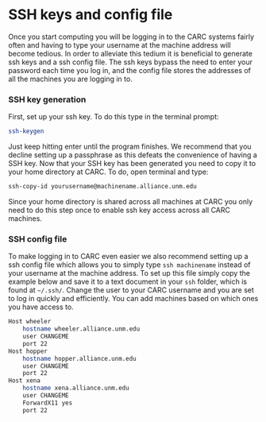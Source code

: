 
# SSH keys and config file

Once you start computing you will be logging in to the CARC systems fairly often and having to type your username at the machine address will become tedious. In order to alleviate this tedium it is beneficial to generate ssh keys and a ssh config file. The ssh keys bypass the need to enter your password each time you log in, and the config file stores the addresses of all the machines you are logging in to. 

### SSH key generation
First, set up your ssh key. To do this type in the terminal prompt:

```bash
ssh-keygen
```
Just keep hitting enter until the program finishes. We recommend that you decline setting up a passphrase as this defeats the convenience of having a SSH key. Now that your SSH key has been generated you need to copy it to your home directory at CARC. To do, open terminal and type:

```bash
ssh-copy-id yourusername@machinename.alliance.unm.edu
```
Since your home directory is shared across all machines at CARC you only need to do this step once to enable ssh key access across all CARC machines. 

### SSH config file
To make logging in to CARC even easier we also recommend setting up a ssh config file which allows you to simply type `ssh machinename` instead of your username at the machine address. To set up this file simply copy the example below and save it to a text document in your `ssh` folder, which is found at `~/.ssh/`. Change the user to your CARC username and you are set to log in quickly and efficiently. You can add machines based on which ones you have access to. 

```bash
Host wheeler
    hostname wheeler.alliance.unm.edu
    user CHANGEME
    port 22
Host hopper
    hostname hopper.alliance.unm.edu
    user CHANGEME
    port 22
Host xena
    hostname xena.alliance.unm.edu
    user CHANGEME
    ForwardX11 yes
    port 22
```


